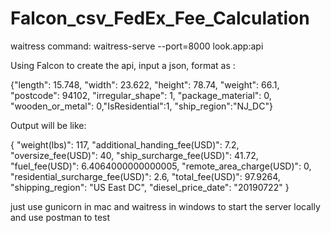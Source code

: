 # Falcon_csv_FedEx_Fee_Calculation

waitress command: waitress-serve --port=8000 look.app:api


Using Falcon to create the api, input a json, format as :



{"length": 15.748, "width": 23.622, "height": 78.74,
 "weight": 66.1, "postcode": 94102, "irregular_shape": 1,
 "package_material": 0, "wooden_or_metal": 0,"IsResidential":1,
"ship_region":"NJ_DC"}
 
 
 
 
Output will be like:




{
    "weight(lbs)": 117,
    "additional_handing_fee(USD)": 7.2,
    "oversize_fee(USD)": 40,
    "ship_surcharge_fee(USD)": 41.72,
    "fuel_fee(USD)": 6.4064000000000005,
    "remote_area_charge(USD)": 0,
    "residential_surcharge_fee(USD)": 2.6,
    "total_fee(USD)": 97.9264,
    "shipping_region": "US East DC",
    "diesel_price_date": "20190722"
}




just use gunicorn in mac and waitress in windows to start the server locally
and use postman to test
